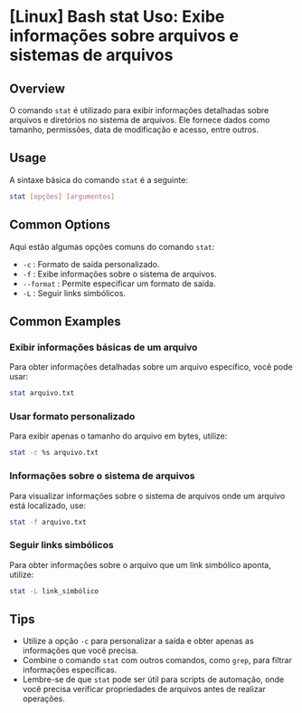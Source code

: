 # [Linux] Bash stat Uso: Exibe informações sobre arquivos e sistemas de arquivos

## Overview
O comando `stat` é utilizado para exibir informações detalhadas sobre arquivos e diretórios no sistema de arquivos. Ele fornece dados como tamanho, permissões, data de modificação e acesso, entre outros.

## Usage
A sintaxe básica do comando `stat` é a seguinte:

```bash
stat [opções] [argumentos]
```

## Common Options
Aqui estão algumas opções comuns do comando `stat`:

- `-c` : Formato de saída personalizado.
- `-f` : Exibe informações sobre o sistema de arquivos.
- `--format` : Permite especificar um formato de saída.
- `-L` : Seguir links simbólicos.

## Common Examples

### Exibir informações básicas de um arquivo
Para obter informações detalhadas sobre um arquivo específico, você pode usar:

```bash
stat arquivo.txt
```

### Usar formato personalizado
Para exibir apenas o tamanho do arquivo em bytes, utilize:

```bash
stat -c %s arquivo.txt
```

### Informações sobre o sistema de arquivos
Para visualizar informações sobre o sistema de arquivos onde um arquivo está localizado, use:

```bash
stat -f arquivo.txt
```

### Seguir links simbólicos
Para obter informações sobre o arquivo que um link simbólico aponta, utilize:

```bash
stat -L link_simbólico
```

## Tips
- Utilize a opção `-c` para personalizar a saída e obter apenas as informações que você precisa.
- Combine o comando `stat` com outros comandos, como `grep`, para filtrar informações específicas.
- Lembre-se de que `stat` pode ser útil para scripts de automação, onde você precisa verificar propriedades de arquivos antes de realizar operações.